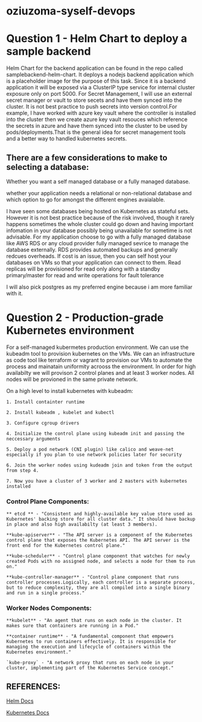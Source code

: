 # oziuzoma-syself-devops

# Question 1 - Helm Chart to deploy a sample backend

Helm Chart for the backend application can be found in the repo called samplebackend-helm-chart. It deploys a nodejs backend application which is a placeholder image for the purpose of this task. Since it is a backend application it will be exposed via a ClusterIP type service for internal cluster exposure only on port 5000. For Secret Management, I will use an external secret manager or vault to store secets and have them synced into the cluster. It is not best practice to push secrets into version control.For example, I have worked with azure key vault where the controller is installed into the cluster then we create azure key vault resouces which reference the secrets in azure and have them synced into the cluster to be used by pods/deployments.That is the general idea for secret management tools and a better way to handled kubernetes secrets.

## There are a few considerations to make to selecting a database:

Whether you want a self managed database or a fully managed database.

whether your application needs a relational or non-relational database and which option to go for amongst the different engines avaialable.

 I have seen some databases being hosted on Kubernetes as stateful sets. However it is not best practice because of the risk involved, though it rarely happens sometimes the whole cluster could go down and having important infomation in your database possibly being unavailable for sometime is not advisable. For my application  choose to go with a fully managed database like AWS RDS or any cloud provider fully managed sevrice to manage the database externally. RDS provides automated backups and generally redcues overheads. If cost is an issue, then you can self host your databases on VMs so that your application can connect to them. Read replicas will be provisioned for read only along with a standby primary/master for read and write operations for fault tolerance

 I will also pick postgres as my preferred engine because i am more familiar with it.

 # Question 2 - Production-grade Kubernetes environment

 For a self-managed kubermetes production environment. We can use the kubeadm tool to provision kubernetes on the VMs. We can an infrastructure as code tool like terraform or vagrant to provision our VMs to automate the process and mainatain uniformity acrooss the environment. In order for high availabilty we will provison 2 control planes and at least 3 worker nodes. All nodes will be provioned in the same private network.

 On a high level to install kubernetes with kubeadm:

    1. Install containter runtime

    2. Install kubeadm , kubelet and kubectl

    3. Configure cgroup drivers

    4. Initialize the control plane using kubeadm init and passing the neccessary arguments

    5. Deploy a pod network (CNI plugin) like calico and weave-net especially if you plan to use network policies later for security

    6. Join the worker nodes using kudeadm join and token from the output from step 4.

    7. Now you have a cluster of 3 worker and 2 masters with kubernetes installed

 ### Control Plane Components:
    ** etcd ** - "Consistent and highly-available key value store used as Kubernetes' backing store for all cluster data." It should have backup in place and also high availabilty (at least 3 members).

    **kube-apiserver** - "The API server is a component of the Kubernetes control plane that exposes the Kubernetes API. The API server is the front end for the Kubernetes control plane."

    **kube-scheduler** - "Control plane component that watches for newly created Pods with no assigned node, and selects a node for them to run on."

    **kube-controller-manager** - "Control plane component that runs controller processes.Logically, each controller is a separate process, but to reduce complexity, they are all compiled into a single binary and run in a single process."

 ### Worker Nodes Components:

    **kubelet** - "An agent that runs on each node in the cluster. It makes sure that containers are running in a Pod."

    **container runtime** - "A fundamental component that empowers Kubernetes to run containers effectively. It is responsible for managing the execution and lifecycle of containers within the Kubernetes environment."

    `kube-proxy` - "A network proxy that runs on each node in your cluster, implementing part of the Kubernetes Service concept."



 ## REFERENCES:

 [Helm Docs](https://helm.sh/docs/topics/charts/)

 [Kubernetes Docs](https://kubernetes.io/docs/home/)